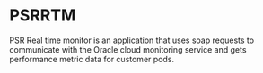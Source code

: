 # PSRRTM
PSR Real time monitor is an application that uses soap requests to communicate with the Oracle cloud monitoring service and gets performance metric data for customer pods.
